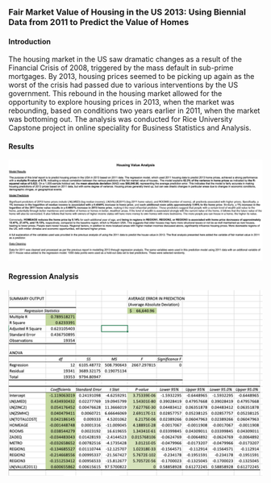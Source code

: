 ### Fair Market Value of Housing in the US 2013: Using Biennial Data from 2011 to Predict the Value of Homes

#### Introduction

The housing market in the US saw dramatic changes as a result of the Financial Crisis of 2008, triggered by the mass default in sub-prime mortgages. By 2013, housing prices seemed to be picking up again as the worst of the crisis had passed due to various interventions by the US government. This rebound in the housing market allowed for the opportunity to explore housing prices in 2013, when the market was rebounding, based on conditions two years earlier in 2011, when the market was bottoming out. The analysis was conducted for Rice University Capstone project in online speciality for Business Statistics and Analysis. 

#### Results


![Analysus](./HousingAnalysis.png)

#### Regression Analysis 


![Regression](./Regression.png)
